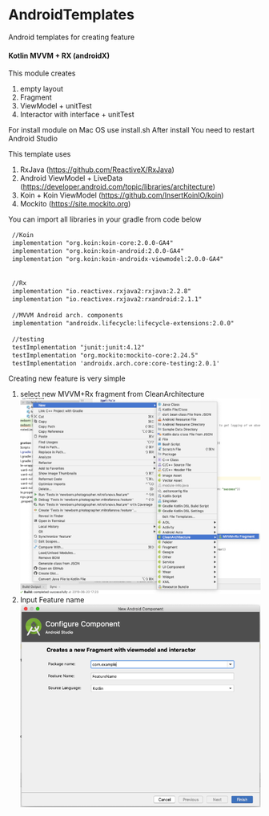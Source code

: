 # AndroidTemplates
Android templates for creating feature

#### Kotlin MVVM + RX (androidX)
This module creates
1. empty layout
2. Fragment
3. ViewModel + unitTest
4. Interactor with interface + unitTest

For install module on Mac OS use install.sh
After install You need to restart Android Studio

This template uses 
1. RxJava (https://github.com/ReactiveX/RxJava)
2. Android ViewModel + LiveData (https://developer.android.com/topic/libraries/architecture)
3. Koin + Koin ViewModel (https://github.com/InsertKoinIO/koin)
4. Mockito (https://site.mockito.org)

You can import all libraries in your gradle from code below

     //Koin
     implementation "org.koin:koin-core:2.0.0-GA4"
     implementation "org.koin:koin-android:2.0.0-GA4"
     implementation "org.koin:koin-androidx-viewmodel:2.0.0-GA4"
         
     
     //Rx
     implementation "io.reactivex.rxjava2:rxjava:2.2.8"
     implementation "io.reactivex.rxjava2:rxandroid:2.1.1"
 
     //MVVM Android arch. components
     implementation "androidx.lifecycle:lifecycle-extensions:2.0.0"
 
     //testing
     testImplementation "junit:junit:4.12"
     testImplementation "org.mockito:mockito-core:2.24.5"
     testImplementation 'androidx.arch.core:core-testing:2.0.1'
     
 Creating new feature is very simple
 1. select new MVVM+Rx fragment from CleanArchitecture
 ![alt text](https://raw.githubusercontent.com/mdevilnsk/AndroidTemplates/master/images/selection.png)
 2. Input Feature name
 ![alt text](https://raw.githubusercontent.com/mdevilnsk/AndroidTemplates/master/images/new_feature.png)
